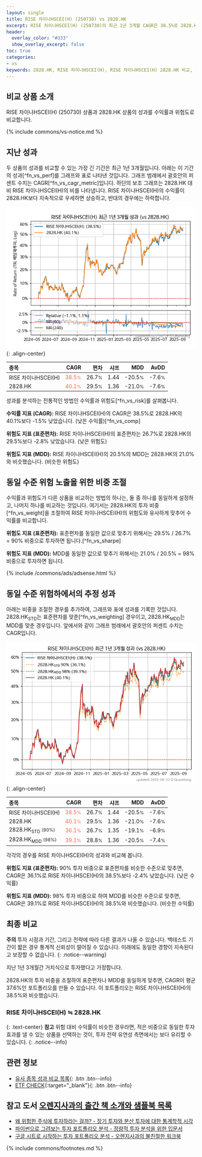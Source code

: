 ```yaml
---
layout: single
title: RISE 차이나HSCEI(H) (250730) vs 2828.HK
excerpt: RISE 차이나HSCEI(H) (250730)의 최근 1년 3개월 CAGR은 38.5%로 2828.HK의 40.1%보다 -1.5% 낮았습니다.
header:
  overlay_color: "#333"
  show_overlay_excerpt: false
toc: true
categories:
- vs
keywords: 2828.HK, RISE 차이나HSCEI(H), RISE 차이나HSCEI(H) 2828.HK 비교, 250730, 250730 250730 비교
---
```


## 비교 상품 소개


RISE 차이나HSCEI(H) (250730) 상품과 2828.HK 상품의 성과를 수익률과 위험도로 비교합니다.





{% include commons/vs-notice.md %}

## 지난 성과

두 상품의 성과를 비교할 수 있는 가장 긴 기간은 최근 1년 3개월입니다. 아래는 이 기간의 성과[^fn_vs_perf]를 그래프와 표로 나타낸 것입니다.
그래프 범례에서 괄호안의 퍼센트 수치는 CAGR[^fn_vs_cagr_metric]입니다.
하단의 보조 그래프는 2828.HK 대비 RISE 차이나HSCEI(H)의 비를 나타냅니다.
RISE 차이나HSCEI(H)의 수익률이 2828.HK보다 지속적으로 우세하면 상승하고, 반대의 경우에는 하락합니다.

![RISE 차이나HSCEI(H)](/vs/images/250730-vs-2828_dual.png){: .align-center}

| **종목** | **CAGR** | **편차** | **샤프** | **MDD** | **AvDD** |
| :------------ | ------: | -----------: | -------: | ------: | -------: |
| RISE 차이나HSCEI(H) | <span style="color: tomato">38.5<small>%</small></span> | 26.7<small>%</small> | 1.44 | -20.5<small>%</small> | -7.6<small>%</small> |
| 2828.HK | <span style="color: tomato">40.1<small>%</small></span> | 29.5<small>%</small> | 1.36 | -21.0<small>%</small> | -7.6<small>%</small> |

<!-- more -->


성과를 분석하는 전통적인 방법인 수익률과 위험도[^fn_vs_risk]를 살펴봅니다.

**수익률 지표 (CAGR):** RISE 차이나HSCEI(H)의 CAGR은 38.5%로 2828.HK의 40.1%보다 -1.5% 낮았습니다. (낮은 수익률)[^fn_vs_comp]

**위험도 지표 (표준편차):** RISE 차이나HSCEI(H)의 표준편차는 26.7%로 2828.HK의 29.5%보다 -2.8% 낮았습니다. (낮은 위험도)

**위험도 지표 (MDD):** RISE 차이나HSCEI(H)의 20.5%의 MDD는 2828.HK의 21.0%와 비슷했습니다. (비슷한 위험도)



## 동일 수준 위험 노출을 위한 비중 조절

수익률과 위험도가 다른 상품을 비교하는 방법의 하나는, 둘 중 하나를 동일하게 설정하고, 나머지 하나를 비교하는 것입니다.
여기서는 2828.HK의 투자 비중[^fn_vs_weight]을 조절하여 RISE 차이나HSCEI(H)의 위험도와 유사하게 맞추어 수익률를 비교합니다.

**위험도 지표 (표준편차):** 표준편차를 동일한 값으로 맞추기 위해서는 29.5% / 26.7% = 90% 비중으로 투자하면 됩니다.[^fn_vs_sharpe]

**위험도 지표 (MDD):** MDD를 동일한 값으로 맞추기 위해서는 21.0% / 20.5% = 98% 비중으로 투자하면 됩니다.


{% include /commons/ads/adsense.html %}



## 동일 수준 위험하에서의 추정 성과

아래는 비중을 조절한 경우를 추가하여, 그래프와 표에 성과를 기록한 것입니다.
2828.HK<sub>STD</sub>는 표준편차를 맞춘[^fn_vs_weighting] 경우이고, 2828.HK<sub>MDD</sub>는 MDD를 맞춘 경우입니다.
앞에서와 같이 그래프 범례에서 괄호안의 퍼센트 수치는 CAGR입니다.


![RISE 차이나HSCEI(H)](/vs/images/250730-vs-2828.png){: .align-center}



| **종목** | **CAGR** | **편차** | **샤프** | **MDD** | **AvDD** |
| :------------ | ------: | -----------: | -------: | ------: | -------: |
| RISE 차이나HSCEI(H) | <span style="color: tomato">38.5<small>%</small></span> | 26.7<small>%</small> | 1.44 | -20.5<small>%</small> | -7.6<small>%</small> |
| 2828.HK | <span style="color: tomato">40.1<small>%</small></span> | 29.5<small>%</small> | 1.36 | -21.0<small>%</small> | -7.6<small>%</small> |
| 2828.HK<sub>STD</sub> <small>(90%)</small> | <span style="color: tomato">36.1<small>%</small></span> | 26.7<small>%</small> | 1.35 | -19.1<small>%</small> | -6.9<small>%</small> |
| 2828.HK<sub>MDD</sub> <small>(98%)</small> | <span style="color: tomato">39.1<small>%</small></span> | 28.8<small>%</small> | 1.36 | -20.5<small>%</small> | -7.4<small>%</small> |



각각의 경우를 RISE 차이나HSCEI(H)의 성과와 비교해 봅니다.

**위험도 지표 (표준편차):** 90% 투자 비중으로 표준편차를 비슷한 수준으로 맞추면, CAGR은 36.1%로 RISE 차이나HSCEI(H)의 38.5%보다 -2.4% 낮았습니다. (낮은 수익률)

**위험도 지표 (MDD):** 98% 투자 비중으로 하여 MDD를 비슷한 수준으로 맞추면, CAGR은 39.1%로 RISE 차이나HSCEI(H)의 38.5%와 비슷했습니다. (비슷한 수익률)




## 최종 비교

**주의** 투자 시점과 기간, 그리고 전략에 따라 다른 결과가 나올 수 있습니다. 백테스트 기간이 짧은 경우 통계적 신뢰성이 떨어질 수 있습니다. 미래에도 동일한 경향이 지속된다고 보장할 수 없습니다.
{: .notice--warning}

지난 1년 3개월간 거치식으로 투자했다고 가정합니다.

2828.HK의 투자 비중을 조절하여 표준편차나 MDD를 동일하게 맞추면, CAGR이 평균 37.6%인 포트폴리오를 만들 수 있습니다.
이 포트폴리오는 RISE 차이나HSCEI(H)의 38.5%와 비슷했습니다.

### RISE 차이나HSCEI(H) ≒ 2828.HK
{: .text-center}
**참고** 위험 대비 수익률이 비슷한 경우라면, 적은 비중으로 동일한 투자 효과를 낼 수 있는 상품을 선택하는 것이, 투자 전략 유연성 측면에서는 보다 유리할 수 있습니다.
{: .notice--info}


## 관련 정보

- [유사 종목 성과 비교 목록](/vs/){: .btn .btn--info}
- [ETF CHECK](https://www.etfcheck.co.kr/mobile/etpitem/2828.HK/compare?compCode%5B%5D=250730){:target="_blank"}{: .btn .btn--info}


## 참고 도서 [오렌지사과의 출간 책 소개와 샘플북 목록](https://kongdori.tistory.com/691)

- [왜 위험한 주식에 투자하라는 걸까? - 장기 투자와 분산 투자에 대한 통계학적 시각](https://kongdori.tistory.com/421)
- [파이썬으로 그려보는 투자 포트폴리오 분석  - 정량적 투자 분석을 위한 입문서](https://kongdori.tistory.com/643)
- [구글 시트로 시작하는 투자 포트폴리오 분석 - 오렌지사과의 불친절한 워크북](https://kongdori.tistory.com/449)

{% include commons/footnotes.md %}
